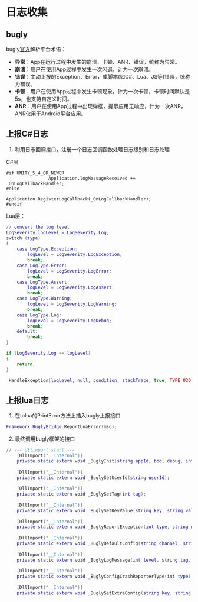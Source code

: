 # 日志收集

## bugly

bugly[官方](https://bugly.qq.com/docs/)解析平台术语：

* **异常**：App在运行过程中发生的崩溃、卡顿、ANR、错误，统称为异常。
* **崩溃**：用户在使用App过程中发生一次闪退，计为一次崩溃。
* **错误**：主动上报的Exception、Error，或脚本(如C#、Lua、JS等)错误，统称为错误。
* **卡顿**：用户在使用App过程中发生卡顿现象，计为一次卡顿，卡顿时间默认是5s，也支持自定义时间。
* **ANR**：用户在使用App过程中出现弹框，提示应用无响应，计为一次ANR，ANR仅用于Android平台应用。
## 上报C#日志

1. 利用日志回调接口，注册一个日志回调函数处理日志级别和日志处理

C#层
```
#if UNITY_5_4_OR_NEWER
                Application.logMessageReceived += _OnLogCallbackHandler;
#else
                Application.RegisterLogCallback(_OnLogCallbackHandler);
#endif
```

Lua层：

```Lua
// convert the log level
LogSeverity logLevel = LogSeverity.Log;
switch (type)
{
    case LogType.Exception:
        logLevel = LogSeverity.LogException;
        break;
    case LogType.Error:
        logLevel = LogSeverity.LogError;
        break;
    case LogType.Assert:
        logLevel = LogSeverity.LogAssert;
        break;
    case LogType.Warning:
        logLevel = LogSeverity.LogWarning;
        break;
    case LogType.Log:
        logLevel = LogSeverity.LogDebug;
        break;
    default:
        break;
}

if (LogSeverity.Log == logLevel)
{
    return;
}

_HandleException(logLevel, null, condition, stackTrace, true, TYPE_U3D_EXCEPTION);
```

## 上报lua日志

1. 在tolua的PrintError方法上插入bugly上报接口

```Lua
Framework.BuglyBridge.ReportLuaError(msg);
```


2. 最终调用bugly框架的接口

```Lua
// --- dllimport start ---
    [DllImport("__Internal")]
    private static extern void _BuglyInit(string appId, bool debug, int level);
    
    [DllImport("__Internal")]
    private static extern void _BuglySetUserId(string userId);
    
    [DllImport("__Internal")]
    private static extern void _BuglySetTag(int tag);
    
    [DllImport("__Internal")]
    private static extern void _BuglySetKeyValue(string key, string value);
    
    [DllImport("__Internal")]
    private static extern void _BuglyReportException(int type, string name, string reason, string stackTrace, string extras, bool quit);
    
    [DllImport("__Internal")]
    private static extern void _BuglyDefaultConfig(string channel, string version, string user, string deviceId);
    
    [DllImport("__Internal")]
    private static extern void _BuglyLogMessage(int level, string tag, string log);
    
    [DllImport("__Internal")]
    private static extern void _BuglyConfigCrashReporterType(int type);
    
    [DllImport("__Internal")]
    private static extern void _BuglySetExtraConfig(string key, string value);
```


